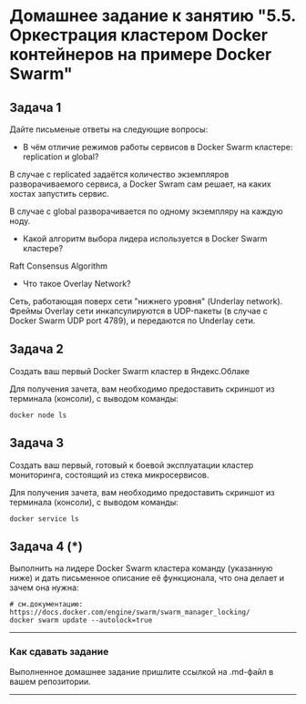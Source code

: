 # Домашнее задание к занятию "5.5. Оркестрация кластером Docker контейнеров на примере Docker Swarm"

## Задача 1

Дайте письменые ответы на следующие вопросы:

- В чём отличие режимов работы сервисов в Docker Swarm кластере: replication и global?

В случае с replicated задаётся количество экземпляров разворачиваемого сервиса, а Docker Swram сам решает, на каких хостах запустить сервис. 

В случае с global разворачивается по одному экземпляру на каждую ноду.

- Какой алгоритм выбора лидера используется в Docker Swarm кластере?

Raft Consensus Algorithm 

- Что такое Overlay Network?

Сеть, работающая поверх сети "нижнего уровня" (Underlay network). Фреймы Overlay сети инкапсулируются в UDP-пакеты (в случае с Docker Swarm UDP port 4789), и передаются по Underlay сети.

## Задача 2

Создать ваш первый Docker Swarm кластер в Яндекс.Облаке

Для получения зачета, вам необходимо предоставить скриншот из терминала (консоли), с выводом команды:
```
docker node ls
```

## Задача 3

Создать ваш первый, готовый к боевой эксплуатации кластер мониторинга, состоящий из стека микросервисов.

Для получения зачета, вам необходимо предоставить скриншот из терминала (консоли), с выводом команды:
```
docker service ls
```

## Задача 4 (*)

Выполнить на лидере Docker Swarm кластера команду (указанную ниже) и дать письменное описание её функционала, что она делает и зачем она нужна:
```
# см.документацию: https://docs.docker.com/engine/swarm/swarm_manager_locking/
docker swarm update --autolock=true
```


---

### Как cдавать задание

Выполненное домашнее задание пришлите ссылкой на .md-файл в вашем репозитории.

---

